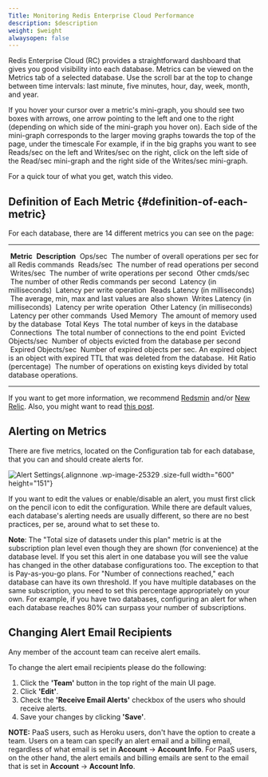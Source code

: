 ```yaml
---
Title: Monitoring Redis Enterprise Cloud Performance
description: $description
weight: $weight
alwaysopen: false
---
```

Redis Enterprise Cloud (RC) provides a straightforward dashboard that
gives you good visibility into each database. Metrics can be viewed on
the Metrics tab of a selected database. Use the scroll bar at the top to
change between time intervals: last minute, five minutes, hour, day,
week, month, and year.

If you hover your cursor over a metric's mini-graph, you should see two
boxes with arrows, one arrow pointing to the left and one to the right
(depending on which side of the mini-graph you hover on). Each side of
the mini-graph corresponds to the larger moving graphs towards the top
of the page, under the timescale For example, if in the big graphs you
want to see Reads/sec on the left and Writes/sec on the right, click on
the left side of the Read/sec mini-graph and the right side of the
Writes/sec mini-graph.

For a quick tour of what you get, watch this video.

Definition of Each Metric {#definition-of-each-metric}
-------------------------

For each database, there are 14 different metrics you can see on the
page:

  ----------------------------------- -------------------------------------------------------------------------------------------------------------------------
   **Metric**                          **Description**
   Ops/sec                             The number of overall operations per sec for all Redis commands
   Reads/sec                           The number of read operations per second
   Writes/sec                          The number of write operations per second
   Other cmds/sec                      The number of other Redis commands per second
   Latency (in milliseconds)           Latency per write operation
   Reads Latency (in milliseconds)     The average, min, max and last values are also shown
   Writes Latency (in milliseconds)    Latency per write operation
   Other Latency (in milliseconds)     Latency per other commands
   Used Memory                         The amount of memory used by the database
   Total Keys                          The total number of keys in the database
   Connections                         The total number of connections to the end point
   Evicted Objects/sec                 Number of objects evicted from the database per second
   Expired Objects/sec                 Number of expired objects per sec. An expired object is an object with expired TTL that was deleted from the database.
   Hit Ratio (percentage)              The number of operations on existing keys divided by total database operations.
  ----------------------------------- -------------------------------------------------------------------------------------------------------------------------

If you want to get more information, we recommend
[Redsmin](https://www.redsmin.com/) and/or [New
Relic](https://newrelic.com/plugins/poison-pen-llc/28). Also, you might
want to read [this
post](http://redislabs.com/blog/secure-redis-ssl-added-to-redsmin-and-clients).

Alerting on Metrics
-------------------

There are five metrics, located on the Configuration tab for each
database, that you can and should create alerts for.

![Alert
Settings](/wp-content/uploads/2017/02/alert_settings-2.png){.alignnone
.wp-image-25329 .size-full width="600" height="151"}

If you want to edit the values or enable/disable an alert, you must
first click on the pencil icon to edit the configuration. While there
are default values, each database's alerting needs are usually
different, so there are no best practices, per se, around what to set
these to.

**Note**: The "Total size of datasets under this plan" metric is at the
subscription plan level even though they are shown (for convenience) at
the database level. If you set this alert in one database you will see
the value has changed in the other database configurations too. The
exception to that is Pay-as-you-go plans. For "Number of connections
reached," each database can have its own threshold. If you have multiple
databases on the same subscription, you need to set this percentage
appropriately on your own. For example, if you have two databases,
configuring an alert for when each database reaches 80% can surpass your
number of subscriptions.

Changing Alert Email Recipients
-------------------------------

Any member of the account team can receive alert emails.

To change the alert email recipients please do the following:

1.  Click the **'Team'** button in the top right of the main UI page.
2.  Click **'Edit'**.
3.  Check the **'Receive Email Alerts'** checkbox of the users who
    should receive alerts.
4.  Save your changes by clicking **'Save'**.

**NOTE:** PaaS users, such as Heroku users, don't have the option to
create a team. Users on a team can specify an alert email and a billing
email, regardless of what email is set in **Account** -\> **Account
Info**. For PaaS users, on the other hand, the alert emails and billing
emails are sent to the email that is set in **Account** -\> **Account
Info**.
